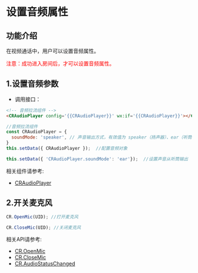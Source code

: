 # 设置音频属性

## 功能介绍

在视频通话中，用户可以设置音频属性。

<font color="#FF0000">注意：成功进入房间后，才可以设置音频属性。</font>

<h2 id=initAudio> 1.设置音频参数</h2>


- 调用接口：
```html
<!-- 音频拉流组件 -->
<CRAudioPlayer config='{{CRAudioPlayer}}' wx:if='{{CRAudioPlayer}}'></CRAudioPlayer>
```

```js
//音频拉流组件
const CRAudioPlayer = {
  soundMode: 'speaker', // 声音输出方式，有效值为 speaker（扬声器）、ear（听筒）
}
this.setData({ CRAudioPlayer });  //配置音频对象

this.setData({ 'CRAudioPlayer.soundMode': 'ear'});  //设置声音从听筒输出
```

相关组件请参考:
* [CRAudioPlayer](API.md#CRAudioPlayer)


<h2 id=openMic> 2.开关麦克风</h2>


```js
CR.OpenMic(UID); //打开麦克风

CR.CloseMic(UID); //关闭麦克风
```

相关API请参考:
* [CR.OpenMic](API.md#CRVideo_OpenMic)
* [CR.CloseMic](API.md#CRVideo_CloseMic)
* [CR.AudioStatusChanged](API.md#CRVideo_AudioStatusChanged)

